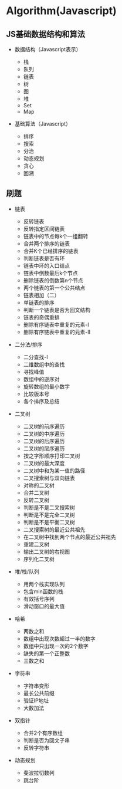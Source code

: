 # Algorithm(Javascript)

## JS基础数据结构和算法

+ 数据结构（Javascript表示）
  + 栈
  + 队列
  + 链表
  + 树
  + 图
  + 堆
  + Set
  + Map

+ 基础算法（Javascript）
  + 排序
  + 搜索
  + 分治
  + 动态规划
  + 贪心
  + 回溯



## 刷题

+ 链表
  + 反转链表
  + 反转指定区间链表
  + 链表中的节点每k个一组翻转
  + 合并两个排序的链表
  + 合并K个已经排序的链表
  + 判断链表是否有环
  + 链表中环的入口结点
  + 链表中倒数最后k个节点
  + 删除链表的倒数第n个节点
  + 两个链表的第一个公共结点
  + 链表相加（二）
  + 单链表的排序
  + 判断一个链表是否为回文结构
  + 链表的奇偶重排
  + 删除有序链表中重复的元素-I
  + 删除有序链表中重复的元素-II
+ 二分法/排序
  + 二分查找-I
  + 二维数组中的查找
  + 寻找峰值
  + 数组中的逆序对
  + 旋转数组的最小数字
  + 比较版本号
  + 各个排序及总结
+ 二叉树
  + 二叉树的前序遍历
  + 二叉树的中序遍历
  + 二叉树的后序遍历
  + 二叉树的层序遍历
  + 按之字形顺序打印二叉树
  + 二叉树的最大深度
  + 二叉树中和为某一值的路径
  + 二叉搜索树与双向链表
  + 对称的二叉树
  + 合并二叉树
  + 反转二叉树
  + 判断是不是二叉搜索树
  + 判断是不是完全二叉树
  + 判断是不是平衡二叉树
  + 二叉搜索树的最近公共祖先
  + 在二叉树中找到两个节点的最近公共祖先
  + 重建二叉树
  + 输出二叉树的右视图
  + 序列化二叉树
+ 堆/栈/队列
  + 用两个栈实现队列
  + 包含min函数的栈
  + 有效括号序列
  + 滑动窗口的最大值

+ 哈希
  + 两数之和
  + 数组中出现次数超过一半的数字
  + 数组中只出现一次的2个数字
  +  缺失的第一个正整数
  + 三数之和
+ 字符串
  +  字符串变形
  + 最长公共前缀
  + 验证IP地址
  + 大数加法

+ 双指针
  + 合并2个有序数组
  + 判断是否为回文子串
  + 反转字符串

+ 动态规划
  + 斐波拉切数列
  + 跳台阶